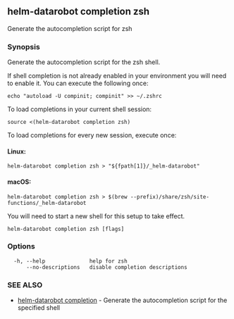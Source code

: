 ## helm-datarobot completion zsh

Generate the autocompletion script for zsh

### Synopsis

Generate the autocompletion script for the zsh shell.

If shell completion is not already enabled in your environment you will need
to enable it.  You can execute the following once:

	echo "autoload -U compinit; compinit" >> ~/.zshrc

To load completions in your current shell session:

	source <(helm-datarobot completion zsh)

To load completions for every new session, execute once:

#### Linux:

	helm-datarobot completion zsh > "${fpath[1]}/_helm-datarobot"

#### macOS:

	helm-datarobot completion zsh > $(brew --prefix)/share/zsh/site-functions/_helm-datarobot

You will need to start a new shell for this setup to take effect.


```
helm-datarobot completion zsh [flags]
```

### Options

```
  -h, --help              help for zsh
      --no-descriptions   disable completion descriptions
```

### SEE ALSO

* [helm-datarobot completion](helm-datarobot_completion.md)	 - Generate the autocompletion script for the specified shell

